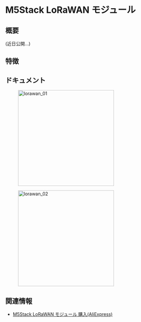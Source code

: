 # M5Stack LoRaWAN モジュール

## 概要

(近日公開...)

## 特徴

## ドキュメント

<figure>
  <img src="assets/img/product_pics/modules/lorawan_01.jpg" alt="lorawan_01" width="300px" height="300px">
</figure>
<figure>
  <img src="assets/img/product_pics/modules/lorawan_02.jpg" alt="lorawan_02" width="300px" height="300px">
</figure>

## 関連情報

- [M5Stack LoRaWAN モジュール 購入(AliExpress)](https://www.aliexpress.com/store/product/M5Stack-LoRaWAN-433-470-mhz-868-915-mhz-mcx/3226069_32953098569.html)